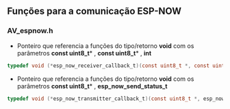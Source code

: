 
## Funções para a comunicação ESP-NOW

### AV_espnow.h

- Ponteiro que referencia a funções do tipo/retorno **void** com os parâmetros **const uint8_t*** , **const uint8_t*** , **int**
```c
typedef void (*esp_now_receiver_callback_t)(const uint8_t *, const uint8_t *, int);
```

- Ponteiro que referencia a funções do tipo/retorno **void** com os parâmetros **const uint8_t*** , **esp_now_send_status_t**
```c
typedef void (*esp_now_transmitter_callback_t)(const uint8_t *, esp_now_send_status_t);
```
